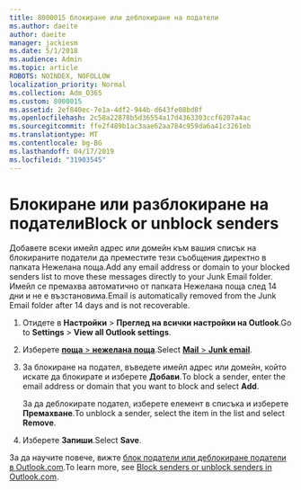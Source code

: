 ```yaml
---
title: 8000015 блокиране или деблокиране на податели
ms.author: daeite
author: daeite
manager: jackiesm
ms.date: 5/1/2018
ms.audience: Admin
ms.topic: article
ROBOTS: NOINDEX, NOFOLLOW
localization_priority: Normal
ms.collection: Adm_O365
ms.custom: 8000015
ms.assetid: 2ef840ec-7e1a-4df2-944b-d643fe08bd8f
ms.openlocfilehash: 2c58a22878b5d36554a17d4363303ccf6207a4ac
ms.sourcegitcommit: ffe2f489b1ac3aae62aa784c959da6a41c3261eb
ms.translationtype: MT
ms.contentlocale: bg-BG
ms.lasthandoff: 04/17/2019
ms.locfileid: "31903545"
---
```

# <a name="block-or-unblock-senders"></a><span data-ttu-id="3be2a-102">Блокиране или разблокиране на податели</span><span class="sxs-lookup"><span data-stu-id="3be2a-102">Block or unblock senders</span></span>

<span data-ttu-id="3be2a-103">Добавете всеки имейл адрес или домейн към вашия списък на блокираните податели да преместите тези съобщения директно в папката Нежелана поща.</span><span class="sxs-lookup"><span data-stu-id="3be2a-103">Add any email address or domain to your blocked senders list to move these messages directly to your Junk Email folder.</span></span> <span data-ttu-id="3be2a-104">Имейл се премахва автоматично от папката Нежелана поща след 14 дни и не е възстановима.</span><span class="sxs-lookup"><span data-stu-id="3be2a-104">Email is automatically removed from the Junk Email folder after 14 days and is not recoverable.</span></span>
  
1. <span data-ttu-id="3be2a-105">Отидете в **Настройки** \> **Преглед на всички настройки на Outlook**.</span><span class="sxs-lookup"><span data-stu-id="3be2a-105">Go to **Settings** \> **View all Outlook settings**.</span></span> 
    
2. <span data-ttu-id="3be2a-106">Изберете [ **поща** \> **нежелана поща**](https://outlook.live.com/mail/options/mail/junkEmail).</span><span class="sxs-lookup"><span data-stu-id="3be2a-106">Select [**Mail** \> **Junk email**](https://outlook.live.com/mail/options/mail/junkEmail).</span></span> 
    
3. <span data-ttu-id="3be2a-107">За блокиране на подател, въведете имейл адрес или домейн, който искате да блокирате и изберете **Добави**.</span><span class="sxs-lookup"><span data-stu-id="3be2a-107">To block a sender, enter the email address or domain that you want to block and select **Add**.</span></span> 
    
    <span data-ttu-id="3be2a-108">За да деблокирате подател, изберете елемент в списъка и изберете **Премахване**.</span><span class="sxs-lookup"><span data-stu-id="3be2a-108">To unblock a sender, select the item in the list and select **Remove**.</span></span>
    
4. <span data-ttu-id="3be2a-109">Изберете **Запиши**.</span><span class="sxs-lookup"><span data-stu-id="3be2a-109">Select **Save**.</span></span> 
    
<span data-ttu-id="3be2a-110">За да научите повече, вижте [блок податели или деблокиране податели в Outlook.com](https://go.microsoft.com/fwlink/p/?linkid=873133).</span><span class="sxs-lookup"><span data-stu-id="3be2a-110">To learn more, see [Block senders or unblock senders in Outlook.com](https://go.microsoft.com/fwlink/p/?linkid=873133).</span></span>
  

